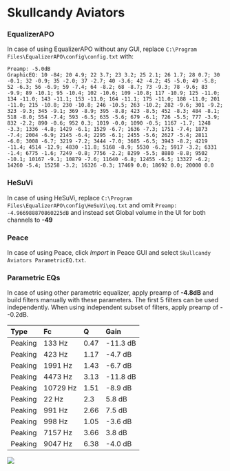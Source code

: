 # Skullcandy Aviators

### EqualizerAPO
In case of using EqualizerAPO without any GUI, replace `C:\Program Files\EqualizerAPO\config\config.txt`
with:
```
Preamp: -5.0dB
GraphicEQ: 10 -84; 20 4.9; 22 3.7; 23 3.2; 25 2.1; 26 1.7; 28 0.7; 30 -0.1; 32 -0.9; 35 -2.0; 37 -2.7; 40 -3.6; 42 -4.2; 45 -5.0; 49 -5.8; 52 -6.3; 56 -6.9; 59 -7.4; 64 -8.2; 68 -8.7; 73 -9.3; 78 -9.6; 83 -9.9; 89 -10.1; 95 -10.4; 102 -10.6; 109 -10.8; 117 -10.9; 125 -11.0; 134 -11.0; 143 -11.1; 153 -11.0; 164 -11.1; 175 -11.0; 188 -11.0; 201 -11.0; 215 -10.8; 230 -10.8; 246 -10.5; 263 -10.2; 282 -9.6; 301 -9.2; 323 -9.3; 345 -9.1; 369 -8.9; 395 -8.8; 423 -8.5; 452 -8.3; 484 -8.1; 518 -8.0; 554 -7.4; 593 -6.5; 635 -5.6; 679 -6.1; 726 -5.5; 777 -3.9; 832 -2.2; 890 -0.6; 952 0.3; 1019 -0.0; 1090 -0.5; 1167 -1.7; 1248 -3.3; 1336 -4.8; 1429 -6.1; 1529 -6.7; 1636 -7.3; 1751 -7.4; 1873 -7.4; 2004 -6.9; 2145 -6.4; 2295 -6.1; 2455 -5.6; 2627 -5.4; 2811 -6.0; 3008 -6.7; 3219 -7.2; 3444 -7.0; 3685 -6.5; 3943 -8.2; 4219 -11.4; 4514 -12.9; 4830 -11.8; 5168 -8.9; 5530 -6.2; 5917 -3.2; 6331 -1.4; 6775 -1.6; 7249 -0.8; 7756 -2.2; 8299 -5.5; 8880 -8.8; 9502 -10.1; 10167 -9.1; 10879 -7.6; 11640 -6.8; 12455 -6.5; 13327 -6.2; 14260 -5.4; 15258 -3.2; 16326 -0.3; 17469 0.0; 18692 0.0; 20000 0.0
```

### HeSuVi
In case of using HeSuVi, replace `C:\Program Files\EqualizerAPO\config\HeSuVi\eq.txt` and omit `Preamp:
-4.966988870860225dB` and instead set Global volume in the UI for both channels to **-49**

### Peace
In case of using Peace, click *Import* in Peace GUI and select `Skullcandy Aviators ParametricEQ.txt`.

### Parametric EQs
In case of using other parametric equalizer, apply preamp of **-4.8dB** and build filters manually
with these parameters. The first 5 filters can be used independently.
When using independent subset of filters, apply preamp of --0.2dB.

| Type    | Fc       |    Q | Gain     |
|:--------|:---------|:-----|:---------|
| Peaking | 133 Hz   | 0.47 | -11.3 dB |
| Peaking | 423 Hz   | 1.17 | -4.7 dB  |
| Peaking | 1991 Hz  | 1.43 | -6.7 dB  |
| Peaking | 4473 Hz  | 3.13 | -11.8 dB |
| Peaking | 10729 Hz | 1.51 | -8.9 dB  |
| Peaking | 22 Hz    | 2.3  | 5.8 dB   |
| Peaking | 991 Hz   | 2.66 | 7.5 dB   |
| Peaking | 998 Hz   | 1.05 | -3.6 dB  |
| Peaking | 7157 Hz  | 3.66 | 3.8 dB   |
| Peaking | 9047 Hz  | 6.38 | -4.0 dB  |

![](https://raw.githubusercontent.com/jaakkopasanen/AutoEq/master/results/headphonecom/sbaf-serious/Skullcandy%20Aviators/Skullcandy%20Aviators.png)